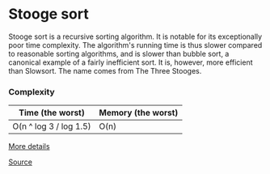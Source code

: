 # Stooge sort

Stooge sort is a recursive sorting algorithm. It is notable for its exceptionally poor time complexity. The algorithm's running time is thus slower compared to reasonable sorting algorithms, and is slower than bubble sort, a canonical example of a fairly inefficient sort. It is, however, more efficient than Slowsort. The name comes from The Three Stooges.

### Complexity

| Time (the worst)       | Memory (the worst) |
| ---------------------- | ------------------ |
| O(n ^ log 3 / log 1.5) | O(n)               |

[More details](https://en.wikipedia.org/wiki/Stooge_sort)

[Source](stooge-sort.ts#L4)
